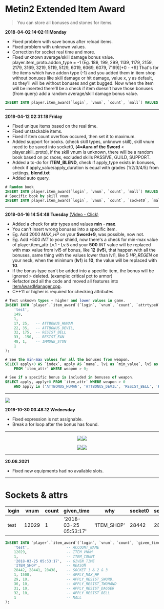 # Metin2 Extended Item Award
>  You can store all bonuses and stones for items.

**2018-04-02 14:02:11 Monday**
- Fixed problem with save bonus after reload <cache> items.
- Fixed problem with unknown values.
- Correction for socket real time and more.
- Fixed unknown average/skill damage bonus value.
player.item_proto.addon_type = -1 (Eg. 189, 199, 299, 1139, 1179, 2159, 2179, 3169, 3219, 5119, 5129, 6019, 6069, 6079, 7169)[+0 - +9]
That's for the items which have addon type (-1) and you added them in item shop without bonuses like skill damage or hit damage,
value x, y as default, so they'll will be without bonuses and get bugged.
Now when the item will be inserted there'll be a check if item doesn't have those bonuses (from query) add a random average/skill damage bonus value.
```sql
INSERT INTO player.item_award(`login`, `vnum`, `count`, `mall`) VALUES ('account', 189, 1, 1);
```
------------
**2019-04-12 02:31:18 Friday**
- Fixed unique items based on the real time.
- Fixed unstackable items.
- Fixed if item count overflow occured, then set it to maximum.
- Added support for books. (check skill types, unknown skill), skill vnum need to be saved into socket0, (**4=Aura of the Sword** < player.skill_proto), if the skill vnum is unknown, there will be a random book based on pc races, excluded skills PASSIVE, GUILD, SUPPORT.
- Added a to-do for **ITEM_BLEND**, check if apply_type exists in bonuses, check if apply_value/apply_duration is equal with grades (1/2/3/4/5) from settings, **blend.txt**
- Added auto query.
```sql
# Random book
INSERT INTO player.item_award(`login`, `vnum`, `count`, `mall`) VALUES ('account', 50300, 1, 1);
# Specific book by skill vnum
INSERT INTO player.item_award(`login`, `vnum`, `count`, `socket0`, `mall`) VALUES ('account', 50300, 1, 4, 1);
```
------------
**2019-04-16 14:54:48 Tuesday** [(Video - Click)](https://i.gyazo.com/403fd912ef53eb55d0b8ea21fadf484e.mp4)
- Added a check for attr types and values **min** - **max**.
- You can't insert wrong bonuses into a specific item.
- Eg. Add 2000 *MAX_HP* on your **Sword+9**, was possible, now not.
- Eg. Add +500 *INT* to your shield, now there's a check for min-max value of player.item_attr Lv.1 - Lv.5
and your **500** *INT*   value will be replaced with max value from lvl5 of bonus, like **12** (**lv5**), that happen with all the bonuses, same thing with the values lower than lvl1, like 5 *HP_REGEN* on your neck, when the minimum (**lv1**) is **10**, the value will be replaced with **10**.
- If the bonus type can't be added into a specific item, the bonus will be ignored > deleted. (example: critical pct to armor)
- Refactorized all the code and moved all features into [ItemAwardManager.cpp](https://github.com/Vegas007/Metin2-Extended-Item-Award/blob/master/01.%20Svn/Server/db/ItemAwardManager.cpp).
- C++11 or higher is required for checking attributes.
```sql
# Test unknown types + higher and lower values in game.
INSERT INTO `player`.`item_award`(`login`, `vnum`, `count`, `attrtype0`, `attrvalue0`, `attrtype1`, `attrvalue1`, `attrtype2`, `attrvalue2`, `attrtype3`, `attrvalue3`, `attrtype4`, `attrvalue4`, `mall`) VALUES (
	'test',
	149,
	1,
	17, 25,   -- ATTBONUS_HUMAN
	22, 35,   -- ATTBONUS_DEVIL,
	32, 175,  -- RESIST_BELL
	33, -150, -- RESIST_FAN
	48, 1,    -- IMMUNE_STUN
	1
);

# See the min-max values for all the bonuses from weapon.
SELECT apply+0 AS `index`, apply AS `name`, lv1 as `min_value`, lv5 as `max_value`
	FROM `item_attr` WHERE weapon > 0;

# See if a specific bonus is included in bonuses of weapon.
SELECT apply, apply+0 FROM `item_attr` WHERE weapon > 0
	AND apply in ('ATTBONUS_HUMAN', 'ATTBONUS_DEVIL', 'RESIST_BELL', 'RESIST_FAN', 'IMMUNE_STUN');
```
------------
<p align="left">
<img src="https://i.gyazo.com/403fd912ef53eb55d0b8ea21fadf484e.gif">
</p>

**2019-10-30 03:48:12 Wednesday**
- Fixed expression is not assignable.
- Break a for loop after the bonus has found.

------------
<p align="center"><img src="https://user-images.githubusercontent.com/17238102/37860642-581cde84-2f32-11e8-9f1e-36cc2eef695d.png"><img src="https://user-images.githubusercontent.com/17238102/38222896-611fc684-36f0-11e8-8535-26bf5fcef867.png"></p>

<p align="center"><img src="https://user-images.githubusercontent.com/17238102/38222908-7074939e-36f0-11e8-8d09-1027396185f9.gif"><img src="https://i.gyazo.com/5cf81572ee8fb081e9515634a3d65566.gif"></p>

------------
**20.08.2021**
- Fixed new equipments had no available slots.
------------

# Sockets & attrs
| login		| vnum		| count		| given_time			| why			| socket0	| socket1	| socket2	| attrtype0	| attrvalue0	| attrtype1	| attrvalue1	| attrtype2	| attrvalue2	| attrtype3	| attrvalue3	| attrtype4	| attrvalue4	| attrtype5	| attrvalue5	| attrtype6	| attrvalue6	| mall	|
| ---      	| ---		| ---       | ------------------	| ---       	| ---		| ---		| ---		| ---		| ---			| ---		| ---			| ---		| ---			| ---		| ---			| ---		| ---			| ---		| ---			| ---		| ---			| ---	|
| test		| 12029		| 1 		| '2018-03-25 05:53:17'	| 'ITEM_SHOP' 	| 28442 	| 28441 	| 28438 	| 1 		| 1500 			| 29		| 10 			| 30 		| 10 			| 31		| 10			| 32		| 10			| 0			| 0				| 0			| 0 			| 1 	|

```sql
INSERT INTO `player`.`item_award`(`login`, `vnum`, `count`, `given_time`, `why`, `socket0`, `socket1`, `socket2`, `attrtype0`, `attrvalue0`, `attrtype1`, `attrvalue1`, `attrtype2`, `attrvalue2`, `attrtype3`, `attrvalue3`, `attrtype4`, `attrvalue4`, `mall`) VALUES (
	'test',                 -- ACCOUNT_NAME
	12029,                  -- ITEM_VNUM
	1,                      -- ITEM_COUNT
	'2018-03-25 05:53:17',  -- GIVEN_TIME
	'ITEM_SHOP',            -- REASON
	28442, 28441, 28438,    -- SOCKET 1 & 2 & 3
	1, 1500,                -- APPLY_MAX_HP
	29, 10,                 -- APPLY_RESIST_SWORD,
	30, 10,                 -- APPLY_RESIST_TWOHAND
	31, 10,                 -- APPLY_RESIST_DAGGER
	32, 10,                 -- APPLY_RESIST_BELL
	1                       -- MALL
);
```
